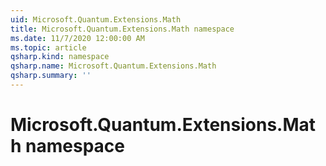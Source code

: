 ```yaml
---
uid: Microsoft.Quantum.Extensions.Math
title: Microsoft.Quantum.Extensions.Math namespace
ms.date: 11/7/2020 12:00:00 AM
ms.topic: article
qsharp.kind: namespace
qsharp.name: Microsoft.Quantum.Extensions.Math
qsharp.summary: ''
---
```


# Microsoft.Quantum.Extensions.Math namespace



